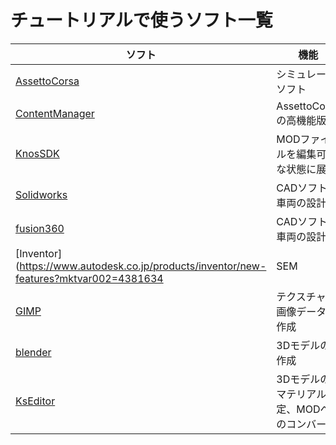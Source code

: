 # チュートリアルで使うソフト一覧
| ソフト | 機能 | 作業番号 |
----|---- |---- 
| [AssettoCorsa](https://www.assettocorsa.it/home-ac/) | シミュレータソフト | n-m |
| [ContentManager](https://acstuff.ru/app/) | AssettoCorsaの高機能版 | n-m |
| [KnosSDK](https://labs.assettocorsa.jp/downloads/tools/kunossdk) | MODファイルを編集可能な状態に展開 | n-m |
| [Solidworks](https://www.solidworks.com/ja) | CADソフト 車両の設計 | n-m |
| [fusion360](https://www.autodesk.co.jp/campaigns/design-now) | CADソフト 車両の設計 | n-m |
| [Inventor](https://www.autodesk.co.jp/products/inventor/new-features?mktvar002=4381634|SEM|12695619308|118358643337|kwd-14362151&Ad=FY22Q1_BAU_V1&ef_id=CjwKCAjw2ZaGBhBoEiwA8pfP_hneoh5rLMO6jamCuqK7x-MoxOH7bZl0OGy9QwiBX572_gqVq9O3-BoCR10QAvD_BwE:G:s&s_kwcid=AL!11172!3!512699166458!e!!g!!inventor!12695619308!118358643337&gclid=CjwKCAjw2ZaGBhBoEiwA8pfP_hneoh5rLMO6jamCuqK7x-MoxOH7bZl0OGy9QwiBX572_gqVq9O3-BoCR10QAvD_BwE) | CADソフト 車両の設計 | n-m |
| [GIMP](https://www.gimp.org/) | テクスチャ用画像データの作成 | n'-m' |
| [blender](https://www.blender.org/) | 3Dモデルの作成 | n''-m'' |
| [KsEditor](https://ascobash.wordpress.com/2015/07/22/kseditor/) | 3Dモデルのマテリアル設定、MODへのコンバート | n'-m' |
